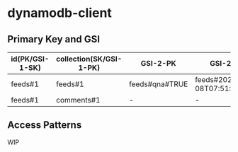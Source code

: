 # dynamodb-client

## Primary Key and GSI

id(PK/GSI-1-SK) | collection(SK/GSI-1-PK) | GSI-2-PK | GSI-2-SK | GSI-3-PK | GSI-3-SK |  
---|---|---|---|---|---
feeds#1 | feeds#1 | feeds#qna#TRUE | feeds#2021-03-08T07:51:48.817Z | feeds#qna#100 | feeds#2021-03-08T07:51:48.817Z
feeds#1 | comments#1 | - | - | - | - |

## Access Patterns

WIP
